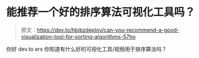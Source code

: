 # 能推荐一个好的排序算法可视化工具吗？

> 原文：<https://dev.to/hbibzdeploy/can-you-recommend-a-good-visualization-tool-for-sorting-algorithms-57ho>

你好 dev.to ers
你知道有什么好的可视化工具/视频用于排序算法吗？